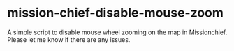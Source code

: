 # mission-chief-disable-mouse-zoom
A simple script to disable mouse wheel zooming on the map in Missionchief.<br>
Please let me know if there are any issues.
